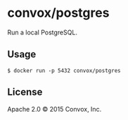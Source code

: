 # convox/postgres

Run a local PostgreSQL.

## Usage

    $ docker run -p 5432 convox/postgres

## License

Apache 2.0 &copy; 2015 Convox, Inc.
